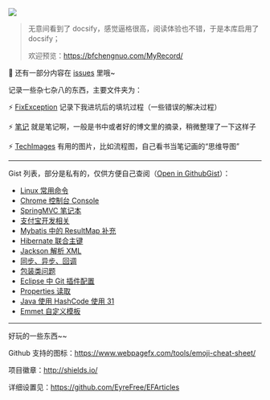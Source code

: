 ![](https://github.com/bfchengnuo/MyRecord/blob/master/img%2Flove.png)

> 无意间看到了 docsify，感觉逼格很高，阅读体验也不错，于是本库启用了 docsify；
>
> 欢迎预览：https://bfchengnuo.com/MyRecord/

:bell: 还有一部分内容在 [issues](https://github.com/bfchengnuo/MyRecord/issues) 里哦~

记录一些杂七杂八的东西，主要文件夹为：

:zap: [FixException](https://github.com/bfchengnuo/MyRecord/tree/master/FixException) 记录下我进坑后的填坑过程（一些错误的解决过程）

:zap: [笔记](https://github.com/bfchengnuo/MyRecord/tree/master/%E7%AC%94%E8%AE%B0) 就是笔记啊，一般是书中或者好的博文里的摘录，稍微整理了一下这样子

:zap: [TechImages](https://github.com/bfchengnuo/MyRecord/tree/master/TechImages) 有用的图片，比如流程图，自己看书当笔记画的“思维导图”

---

Gist 列表，部分是私有的，仅供方便自己查阅（[Open in GithubGist](https://gist.github.com/bfchengnuo)）：

- [Linux 常用命令](https://gist.github.com/bfchengnuo/680d65224b34b964623810b8e4c46f54)
- [Chrome 控制台 Console](https://gist.github.com/bfchengnuo/e3954dd2fad2d1f1de09c6b5d735aef4)
- [SpringMVC 笔记本](https://gist.github.com/bfchengnuo/b44f9b505012e98d2fb773aa6156366d)
- [支付宝开发相关](https://gist.github.com/bfchengnuo/863a2e20cb4d8bde3a64c39c3eaff1a9)
- [Mybatis 中的 ResultMap 补充](https://gist.github.com/bfchengnuo/69f27b9745e1f4e4b7fe0ed7e914ba9c)
- [Hibernate 联合主键](https://gist.github.com/bfchengnuo/a7bffdbc041e9fc6e2fd3e42ee1f57e5)
- [Jackson 解析 XML](https://gist.github.com/bfchengnuo/16d6bc793fcdc22f90d5b2140a9a430c)
- [同步、异步、回调](https://gist.github.com/bfchengnuo/d13c9093ff65c76386ad9f5558239f9f)
- [包装类问题](https://gist.github.com/bfchengnuo/56fdf673455073bdc12ab0194424a2b8)
- [Eclipse 中 Git 插件配置](https://gist.github.com/bfchengnuo/461d917d549d26e3b906200ecfd74db1)
- [Properties 读取](https://gist.github.com/bfchengnuo/6b6d2ac289d2b23c22d805a592ba55c2)
- [Java 使用 HashCode 使用 31](https://gist.github.com/bfchengnuo/4a34307675abddbb113343c50eccd563)
- [Emmet 自定义模板](https://gist.github.com/zxhfighter/00c1d140249215efd236)

---
好玩的一些东西~~

Github 支持的图标：https://www.webpagefx.com/tools/emoji-cheat-sheet/

项目徽章：http://shields.io/

详细设置见：https://github.com/EyreFree/EFArticles
